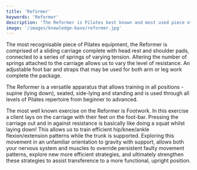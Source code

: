 ```yaml
---
title: 'Reformer'
keywords: 'Reformer'
description: 'The Reformer is Pilates best known and most used piece of equipment'
image: '/images/knowledge-base/reformer.jpg'
---
```

The most recognisable piece of Pilates equipment, the Reformer is comprised of a sliding carriage complete with head rest and shoulder pads, connected to a series of springs of varying tension.  Altering the number of springs attached to the carriage allows us to vary the level of resistance. An adjustable foot bar and straps that may be used for both arm or leg work complete the package. 

The Reformer is a versatile apparatus that allows training in all positions - supine (lying down), seated, side-lying and standing and is used through all levels of Pilates repertoire from beginner to advanced. 

The most well known exercise on the Reformer is Footwork. In this exercise a client lays on the carriage with their feet on the foot-bar. Pressing the carriage out and in against resistance is basically like doing a squat whilst laying down! This allows us to train efficient hip/knee/ankle flexion/extension patterns while the trunk is supported. Exploring this movement in an unfamiliar orientation to gravity with support, allows both your nervous system and muscles to override persistent faulty movement patterns, explore new more efficient strategies, and ultimately strengthen these strategies to assist transference to a more functional, upright position.

